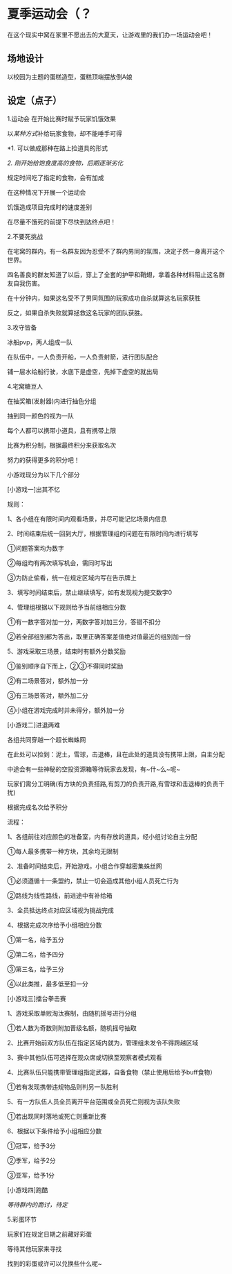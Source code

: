 # 夏季运动会（？

在这个现实中窝在家里不愿出去的大夏天，让游戏里的我们办一场运动会吧！



## 场地设计

以校园为主题的蛋糕造型，蛋糕顶端摆放倒A娘

## 设定（点子）

1.运动会
在开始比赛时赋予玩家饥饿效果

以*某种方式*补给玩家食物，却不能唾手可得

*1. 可以做成那种在路上捡道具的形式

*2. 刚开始给饱食度高的食物，后期逐渐劣化*

规定时间吃了指定的食物，会有加成

在这种情况下开展一个运动会

饥饿造成项目完成时的速度差别

在尽量不饿死的前提下尽快到达终点吧！



2.不要死挑战

在宅窝的群内，有一名群友因为忍受不了群内男同的氛围，决定孑然一身离开这个世界。

四名善良的群友知道了以后，穿上了全套的护甲和鞘翅，拿着各种材料阻止这名群友自我伤害。

在十分钟内，如果这名受不了男同氛围的玩家成功自杀就算这名玩家获胜

反之，如果自杀失败就算拯救这名玩家的团队获胜。



3.攻守皆备

冰船pvp，两人组成一队

在队伍中，一人负责开船，一人负责射箭，进行团队配合

铺一层水给船行驶，水底下是虚空，先掉下虚空的就出局



4.宅窝糖豆人

在抽奖箱(发射器)内进行抽色分组

抽到同一颜色的视为一队

每个人都可以携带小道具，且有携带上限

比赛为积分制，根据最终积分来获取名次

努力的获得更多的积分吧！

小游戏现分为以下几个部分

[小游戏一]出其不忆

规则：

1、各小组在有限时间内观看场景，并尽可能记忆场景内信息

2、时间结束后统一回到大厅，根据管理组的问题在有限时间内进行填写

①问题答案均为数字

②每组均有两次填写机会，需同时写出

③为防止偷看，统一在规定区域内写在告示牌上

3、填写时间结束后，禁止继续填写，如有发现视为提交数字0


4、管理组根据以下规则给予当前组相应分数

①有一数字答对加一分，两数字答对加三分，答错不扣分

②若全部组别都为答出，取里正确答案差值绝对值最近的组别加一份

5、游戏采取三场景，结束时有额外分数奖励

①鉴别顺序自下而上，②③不得同时奖励

②有二场景答对，额外加一分

③有三场景答对，额外加二分

④小组在游戏完成时并未得分，额外加一分

[小游戏二]进退两难

各组共同穿越一个超长蜘蛛网

在此处可以捡到：泥土，雪球，击退棒，且在此处的道具没有携带上限，自主分配

中途会有一些神秘的空投资源箱等待玩家去发现，有~什~么~呢~

玩家们需分工明确(有方块的负责搭路,有剪刀的负责开路,有雪球和击退棒的负责干扰)

根据完成名次给予积分

流程：

1、各组前往对应颜色的准备室，内有存放的道具，经小组讨论自主分配

①每人最多携带一种方块，其余均无限制

2、准备时间结束后，开始游戏，小组合作穿越密集蛛丝网

①必须遵循十一条盟约，禁止一切会造成其他小组人员死亡行为

②路线为线性路线，前进途中有补给箱

3、全员抵达终点对应区域视为挑战完成

4、根据完成次序给予小组相应分数

①第一名，给予五分

②第二名，给予四分

③第三名，给予三分

④以此类推，最多低至扣一分

[小游戏三]擂台拳击赛

1、游戏采取单败淘汰赛制，由随机摇号进行分组

①若人数为奇数则附加晋级名额，随机摇号抽取

2、比赛开始前双方队伍在指定区域内就为，管理组未发令不得跨越区域


3、赛中其他队伍可选择在观众席或切换至观察者模式观看

4、比赛队伍只能携带管理组指定武器，自备食物（禁止使用后给予buff食物）

①若有发现携带违规物品则判另一队胜利

5、有一方队伍人员全员离开平台范围或全员死亡则视为该队失败

①若出现同时落地或死亡则重新比赛

6、根据以下条件给予小组相应分数

①冠军，给予3分

②季军，给予2分

③亚军，给予1分

[小游戏四]跑酷

*等待群内的商讨，待定*



5.彩蛋环节

玩家们在规定日期之前藏好彩蛋

等待其他玩家来寻找

找到的彩蛋或许可以兑换些什么呢~
